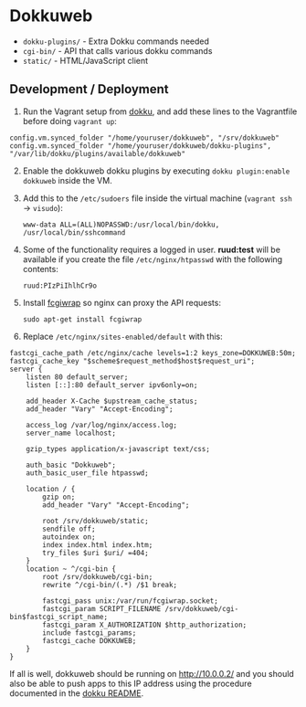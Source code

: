 Dokkuweb
========

- `dokku-plugins/` - Extra Dokku commands needed
- `cgi-bin/` - API that calls various dokku commands
- `static/` - HTML/JavaScript client


Development / Deployment
------------------------

1. Run the Vagrant setup from [dokku](https://github.com/progrium/dokku), and add
these lines to the Vagrantfile before doing `vagrant up`:

```
config.vm.synced_folder "/home/youruser/dokkuweb", "/srv/dokkuweb"            
config.vm.synced_folder "/home/youruser/dokkuweb/dokku-plugins", "/var/lib/dokku/plugins/available/dokkuweb"
```

2. Enable the dokkuweb dokku plugins by executing `dokku plugin:enable
   dokkuweb` inside the VM.

3. Add this to the `/etc/sudoers` file inside the virtual machine (`vagrant ssh` →
`visudo`):

    `www-data ALL=(ALL)NOPASSWD:/usr/local/bin/dokku, /usr/local/bin/sshcommand`

4. Some of the functionality requires a logged in user. **ruud:test** will be
available if you create the file `/etc/nginx/htpasswd` with the following
contents:

    `ruud:PIzPiIhlhCr9o`

5. Install [fcgiwrap](http://wiki.nginx.org/Fcgiwrap) so nginx can proxy the API requests:

    `sudo apt-get install fcgiwrap`

6. Replace `/etc/nginx/sites-enabled/default` with this:

```
fastcgi_cache_path /etc/nginx/cache levels=1:2 keys_zone=DOKKUWEB:50m;
fastcgi_cache_key "$scheme$request_method$host$request_uri";
server {
    listen 80 default_server;
    listen [::]:80 default_server ipv6only=on;

    add_header X-Cache $upstream_cache_status;
    add_header "Vary" "Accept-Encoding";

    access_log /var/log/nginx/access.log;
    server_name localhost;

    gzip_types application/x-javascript text/css;

    auth_basic "Dokkuweb";
    auth_basic_user_file htpasswd;

    location / {
        gzip on;
        add_header "Vary" "Accept-Encoding";

        root /srv/dokkuweb/static;
        sendfile off;
        autoindex on;
        index index.html index.htm;
        try_files $uri $uri/ =404;
    }
    location ~ ^/cgi-bin {
        root /srv/dokkuweb/cgi-bin;
        rewrite ^/cgi-bin/(.*) /$1 break;

        fastcgi_pass unix:/var/run/fcgiwrap.socket;
        fastcgi_param SCRIPT_FILENAME /srv/dokkuweb/cgi-bin$fastcgi_script_name;
        fastcgi_param X_AUTHORIZATION $http_authorization;
        include fastcgi_params;
        fastcgi_cache DOKKUWEB;
    }
}
```

If all is well, dokkuweb should be running on http://10.0.0.2/ and you should
also be able to push apps to this IP address using the procedure documented in 
the [dokku README](https://github.com/progrium/dokku).
